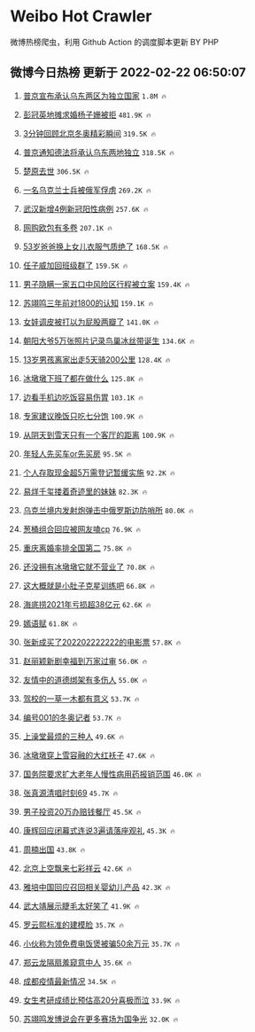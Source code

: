 # Weibo Hot Crawler 



微博热榜爬虫，利用 Github Action 的调度脚本更新 BY PHP 


## 微博今日热榜 更新于 2022-02-22 06:50:07 
1. [普京宣布承认乌东两区为独立国家](https://s.weibo.com/weibo?q=%23%E6%99%AE%E4%BA%AC%E5%AE%A3%E5%B8%83%E6%89%BF%E8%AE%A4%E4%B9%8C%E4%B8%9C%E4%B8%A4%E5%8C%BA%E4%B8%BA%E7%8B%AC%E7%AB%8B%E5%9B%BD%E5%AE%B6%23&Refer=top) `1.8M 🔥` 

1. [彭冠英地摊求婚杨子姗被拒](https://s.weibo.com/weibo?q=%23%E5%BD%AD%E5%86%A0%E8%8B%B1%E5%9C%B0%E6%91%8A%E6%B1%82%E5%A9%9A%E6%9D%A8%E5%AD%90%E5%A7%97%E8%A2%AB%E6%8B%92%23&Refer=top) `481.9K 🔥` 

1. [3分钟回顾北京冬奥精彩瞬间](https://s.weibo.com/weibo?q=%233%E5%88%86%E9%92%9F%E5%9B%9E%E9%A1%BE%E5%8C%97%E4%BA%AC%E5%86%AC%E5%A5%A5%E7%B2%BE%E5%BD%A9%E7%9E%AC%E9%97%B4%23&Refer=top) `319.5K 🔥` 

1. [普京通知德法将承认乌东两地独立](https://s.weibo.com/weibo?q=%23%E6%99%AE%E4%BA%AC%E9%80%9A%E7%9F%A5%E5%BE%B7%E6%B3%95%E5%B0%86%E6%89%BF%E8%AE%A4%E4%B9%8C%E4%B8%9C%E4%B8%A4%E5%9C%B0%E7%8B%AC%E7%AB%8B%23&Refer=top) `318.5K 🔥` 

1. [楚原去世](https://s.weibo.com/weibo?q=%23%E6%A5%9A%E5%8E%9F%E5%8E%BB%E4%B8%96%23&Refer=top) `306.5K 🔥` 

1. [一名乌克兰士兵被俄军俘虏](https://s.weibo.com/weibo?q=%23%E4%B8%80%E5%90%8D%E4%B9%8C%E5%85%8B%E5%85%B0%E5%A3%AB%E5%85%B5%E8%A2%AB%E4%BF%84%E5%86%9B%E4%BF%98%E8%99%8F%23&Refer=top) `269.2K 🔥` 

1. [武汉新增4例新冠阳性病例](https://s.weibo.com/weibo?q=%23%E6%AD%A6%E6%B1%89%E6%96%B0%E5%A2%9E4%E4%BE%8B%E6%96%B0%E5%86%A0%E9%98%B3%E6%80%A7%E7%97%85%E4%BE%8B%23&Refer=top) `257.6K 🔥` 

1. [网购欧包有多卷](https://s.weibo.com/weibo?q=%E7%BD%91%E8%B4%AD%E6%AC%A7%E5%8C%85%E6%9C%89%E5%A4%9A%E5%8D%B7&Refer=top) `207.1K 🔥` 

1. [53岁爸爸换上女儿衣服气质绝了](https://s.weibo.com/weibo?q=%2353%E5%B2%81%E7%88%B8%E7%88%B8%E6%8D%A2%E4%B8%8A%E5%A5%B3%E5%84%BF%E8%A1%A3%E6%9C%8D%E6%B0%94%E8%B4%A8%E7%BB%9D%E4%BA%86%23&Refer=top) `168.5K 🔥` 

1. [任子威加回班级群了](https://s.weibo.com/weibo?q=%23%E4%BB%BB%E5%AD%90%E5%A8%81%E5%8A%A0%E5%9B%9E%E7%8F%AD%E7%BA%A7%E7%BE%A4%E4%BA%86%23&Refer=top) `159.5K 🔥` 

1. [男子隐瞒一家五口中风险区行程被立案](https://s.weibo.com/weibo?q=%23%E7%94%B7%E5%AD%90%E9%9A%90%E7%9E%92%E4%B8%80%E5%AE%B6%E4%BA%94%E5%8F%A3%E4%B8%AD%E9%A3%8E%E9%99%A9%E5%8C%BA%E8%A1%8C%E7%A8%8B%E8%A2%AB%E7%AB%8B%E6%A1%88%23&Refer=top) `159.4K 🔥` 

1. [苏翊鸣三年前对1800的认知](https://s.weibo.com/weibo?q=%23%E8%8B%8F%E7%BF%8A%E9%B8%A3%E4%B8%89%E5%B9%B4%E5%89%8D%E5%AF%B91800%E7%9A%84%E8%AE%A4%E7%9F%A5%23&Refer=top) `159.1K 🔥` 

1. [女娃调皮被打以为屁股两瓣了](https://s.weibo.com/weibo?q=%23%E5%A5%B3%E5%A8%83%E8%B0%83%E7%9A%AE%E8%A2%AB%E6%89%93%E4%BB%A5%E4%B8%BA%E5%B1%81%E8%82%A1%E4%B8%A4%E7%93%A3%E4%BA%86%23&Refer=top) `141.0K 🔥` 

1. [朝阳大爷5万张照片记录鸟巢冰丝带诞生](https://s.weibo.com/weibo?q=%23%E6%9C%9D%E9%98%B3%E5%A4%A7%E7%88%B75%E4%B8%87%E5%BC%A0%E7%85%A7%E7%89%87%E8%AE%B0%E5%BD%95%E9%B8%9F%E5%B7%A2%E5%86%B0%E4%B8%9D%E5%B8%A6%E8%AF%9E%E7%94%9F%23&Refer=top) `134.6K 🔥` 

1. [13岁男孩离家出走5天骑200公里](https://s.weibo.com/weibo?q=%2313%E5%B2%81%E7%94%B7%E5%AD%A9%E7%A6%BB%E5%AE%B6%E5%87%BA%E8%B5%B05%E5%A4%A9%E9%AA%91200%E5%85%AC%E9%87%8C%23&Refer=top) `128.4K 🔥` 

1. [冰墩墩下班了都在做什么](https://s.weibo.com/weibo?q=%23%E5%86%B0%E5%A2%A9%E5%A2%A9%E4%B8%8B%E7%8F%AD%E4%BA%86%E9%83%BD%E5%9C%A8%E5%81%9A%E4%BB%80%E4%B9%88%23&Refer=top) `125.8K 🔥` 

1. [边看手机边吃饭容易伤胃](https://s.weibo.com/weibo?q=%23%E8%BE%B9%E7%9C%8B%E6%89%8B%E6%9C%BA%E8%BE%B9%E5%90%83%E9%A5%AD%E5%AE%B9%E6%98%93%E4%BC%A4%E8%83%83%23&Refer=top) `103.1K 🔥` 

1. [专家建议晚饭只吃七分饱](https://s.weibo.com/weibo?q=%23%E4%B8%93%E5%AE%B6%E5%BB%BA%E8%AE%AE%E6%99%9A%E9%A5%AD%E5%8F%AA%E5%90%83%E4%B8%83%E5%88%86%E9%A5%B1%23&Refer=top) `100.9K 🔥` 

1. [从阴天到雪天只有一个客厅的距离](https://s.weibo.com/weibo?q=%23%E4%BB%8E%E9%98%B4%E5%A4%A9%E5%88%B0%E9%9B%AA%E5%A4%A9%E5%8F%AA%E6%9C%89%E4%B8%80%E4%B8%AA%E5%AE%A2%E5%8E%85%E7%9A%84%E8%B7%9D%E7%A6%BB%23&Refer=top) `100.9K 🔥` 

1. [年轻人先买车or先买房](https://s.weibo.com/weibo?q=%E5%B9%B4%E8%BD%BB%E4%BA%BA%E5%85%88%E4%B9%B0%E8%BD%A6or%E5%85%88%E4%B9%B0%E6%88%BF&Refer=top) `95.5K 🔥` 

1. [个人存取现金超5万需登记暂缓实施](https://s.weibo.com/weibo?q=%23%E4%B8%AA%E4%BA%BA%E5%AD%98%E5%8F%96%E7%8E%B0%E9%87%91%E8%B6%855%E4%B8%87%E9%9C%80%E7%99%BB%E8%AE%B0%E6%9A%82%E7%BC%93%E5%AE%9E%E6%96%BD%23&Refer=top) `92.2K 🔥` 

1. [易烊千玺搂着奇迹里的妹妹](https://s.weibo.com/weibo?q=%23%E6%98%93%E7%83%8A%E5%8D%83%E7%8E%BA%E6%90%82%E7%9D%80%E5%A5%87%E8%BF%B9%E9%87%8C%E7%9A%84%E5%A6%B9%E5%A6%B9%23&Refer=top) `82.3K 🔥` 

1. [乌克兰境内发射炮弹击中俄罗斯边防哨所](https://s.weibo.com/weibo?q=%23%E4%B9%8C%E5%85%8B%E5%85%B0%E5%A2%83%E5%86%85%E5%8F%91%E5%B0%84%E7%82%AE%E5%BC%B9%E5%87%BB%E4%B8%AD%E4%BF%84%E7%BD%97%E6%96%AF%E8%BE%B9%E9%98%B2%E5%93%A8%E6%89%80%23&Refer=top) `80.0K 🔥` 

1. [葱桶组合回应被网友嗑cp](https://s.weibo.com/weibo?q=%23%E8%91%B1%E6%A1%B6%E7%BB%84%E5%90%88%E5%9B%9E%E5%BA%94%E8%A2%AB%E7%BD%91%E5%8F%8B%E5%97%91cp%23&Refer=top) `76.9K 🔥` 

1. [重庆离婚率排全国第二](https://s.weibo.com/weibo?q=%23%E9%87%8D%E5%BA%86%E7%A6%BB%E5%A9%9A%E7%8E%87%E6%8E%92%E5%85%A8%E5%9B%BD%E7%AC%AC%E4%BA%8C%23&Refer=top) `75.8K 🔥` 

1. [还没拥有冰墩墩它就不营业了](https://s.weibo.com/weibo?q=%23%E8%BF%98%E6%B2%A1%E6%8B%A5%E6%9C%89%E5%86%B0%E5%A2%A9%E5%A2%A9%E5%AE%83%E5%B0%B1%E4%B8%8D%E8%90%A5%E4%B8%9A%E4%BA%86%23&Refer=top) `70.8K 🔥` 

1. [这大概就是小肚子克星训练吧](https://s.weibo.com/weibo?q=%23%E8%BF%99%E5%A4%A7%E6%A6%82%E5%B0%B1%E6%98%AF%E5%B0%8F%E8%82%9A%E5%AD%90%E5%85%8B%E6%98%9F%E8%AE%AD%E7%BB%83%E5%90%A7%23&Refer=top) `66.8K 🔥` 

1. [海底捞2021年亏损超38亿元](https://s.weibo.com/weibo?q=%23%E6%B5%B7%E5%BA%95%E6%8D%9E2021%E5%B9%B4%E4%BA%8F%E6%8D%9F%E8%B6%8538%E4%BA%BF%E5%85%83%23&Refer=top) `62.6K 🔥` 

1. [嫣语赋](https://s.weibo.com/weibo?q=%E5%AB%A3%E8%AF%AD%E8%B5%8B&Refer=top) `61.8K 🔥` 

1. [张新成买了202202222222的电影票](https://s.weibo.com/weibo?q=%23%E5%BC%A0%E6%96%B0%E6%88%90%E4%B9%B0%E4%BA%86202202222222%E7%9A%84%E7%94%B5%E5%BD%B1%E7%A5%A8%23&Refer=top) `57.8K 🔥` 

1. [赵丽颖新剧幸福到万家过审](https://s.weibo.com/weibo?q=%23%E8%B5%B5%E4%B8%BD%E9%A2%96%E6%96%B0%E5%89%A7%E5%B9%B8%E7%A6%8F%E5%88%B0%E4%B8%87%E5%AE%B6%E8%BF%87%E5%AE%A1%23&Refer=top) `56.0K 🔥` 

1. [友情中的道德绑架有多伤人](https://s.weibo.com/weibo?q=%23%E5%8F%8B%E6%83%85%E4%B8%AD%E7%9A%84%E9%81%93%E5%BE%B7%E7%BB%91%E6%9E%B6%E6%9C%89%E5%A4%9A%E4%BC%A4%E4%BA%BA%23&Refer=top) `55.0K 🔥` 

1. [驾校的一草一木都有意义](https://s.weibo.com/weibo?q=%23%E9%A9%BE%E6%A0%A1%E7%9A%84%E4%B8%80%E8%8D%89%E4%B8%80%E6%9C%A8%E9%83%BD%E6%9C%89%E6%84%8F%E4%B9%89%23&Refer=top) `53.7K 🔥` 

1. [编号001的冬奥记者](https://s.weibo.com/weibo?q=%23%E7%BC%96%E5%8F%B7001%E7%9A%84%E5%86%AC%E5%A5%A5%E8%AE%B0%E8%80%85%23&Refer=top) `53.7K 🔥` 

1. [上澡堂最烦的三种人](https://s.weibo.com/weibo?q=%23%E4%B8%8A%E6%BE%A1%E5%A0%82%E6%9C%80%E7%83%A6%E7%9A%84%E4%B8%89%E7%A7%8D%E4%BA%BA%23&Refer=top) `49.6K 🔥` 

1. [冰墩墩穿上雪容融的大红袄子](https://s.weibo.com/weibo?q=%23%E5%86%B0%E5%A2%A9%E5%A2%A9%E7%A9%BF%E4%B8%8A%E9%9B%AA%E5%AE%B9%E8%9E%8D%E7%9A%84%E5%A4%A7%E7%BA%A2%E8%A2%84%E5%AD%90%23&Refer=top) `47.6K 🔥` 

1. [国务院要求扩大老年人慢性病用药报销范围](https://s.weibo.com/weibo?q=%23%E5%9B%BD%E5%8A%A1%E9%99%A2%E8%A6%81%E6%B1%82%E6%89%A9%E5%A4%A7%E8%80%81%E5%B9%B4%E4%BA%BA%E6%85%A2%E6%80%A7%E7%97%85%E7%94%A8%E8%8D%AF%E6%8A%A5%E9%94%80%E8%8C%83%E5%9B%B4%23&Refer=top) `46.0K 🔥` 

1. [张真源清唱时刻69](https://s.weibo.com/weibo?q=%23%E5%BC%A0%E7%9C%9F%E6%BA%90%E6%B8%85%E5%94%B1%E6%97%B6%E5%88%BB69%23&Refer=top) `45.7K 🔥` 

1. [男子投资20万办赔钱餐厅](https://s.weibo.com/weibo?q=%23%E7%94%B7%E5%AD%90%E6%8A%95%E8%B5%8420%E4%B8%87%E5%8A%9E%E8%B5%94%E9%92%B1%E9%A4%90%E5%8E%85%23&Refer=top) `45.5K 🔥` 

1. [康辉回应闭幕式连说3遍请落座观礼](https://s.weibo.com/weibo?q=%23%E5%BA%B7%E8%BE%89%E5%9B%9E%E5%BA%94%E9%97%AD%E5%B9%95%E5%BC%8F%E8%BF%9E%E8%AF%B43%E9%81%8D%E8%AF%B7%E8%90%BD%E5%BA%A7%E8%A7%82%E7%A4%BC%23&Refer=top) `45.3K 🔥` 

1. [周楠出国](https://s.weibo.com/weibo?q=%23%E5%91%A8%E6%A5%A0%E5%87%BA%E5%9B%BD%23&Refer=top) `43.8K 🔥` 

1. [北京上空飘来七彩祥云](https://s.weibo.com/weibo?q=%23%E5%8C%97%E4%BA%AC%E4%B8%8A%E7%A9%BA%E9%A3%98%E6%9D%A5%E4%B8%83%E5%BD%A9%E7%A5%A5%E4%BA%91%23&Refer=top) `42.6K 🔥` 

1. [雅培中国回应召回相关婴幼儿产品](https://s.weibo.com/weibo?q=%23%E9%9B%85%E5%9F%B9%E4%B8%AD%E5%9B%BD%E5%9B%9E%E5%BA%94%E5%8F%AC%E5%9B%9E%E7%9B%B8%E5%85%B3%E5%A9%B4%E5%B9%BC%E5%84%BF%E4%BA%A7%E5%93%81%23&Refer=top) `42.3K 🔥` 

1. [武大靖展示睫毛太好笑了](https://s.weibo.com/weibo?q=%23%E6%AD%A6%E5%A4%A7%E9%9D%96%E5%B1%95%E7%A4%BA%E7%9D%AB%E6%AF%9B%E5%A4%AA%E5%A5%BD%E7%AC%91%E4%BA%86%23&Refer=top) `41.9K 🔥` 

1. [罗云熙标准的建模脸](https://s.weibo.com/weibo?q=%23%E7%BD%97%E4%BA%91%E7%86%99%E6%A0%87%E5%87%86%E7%9A%84%E5%BB%BA%E6%A8%A1%E8%84%B8%23&Refer=top) `35.7K 🔥` 

1. [小伙称为领免费电饭煲被骗50余万元](https://s.weibo.com/weibo?q=%23%E5%B0%8F%E4%BC%99%E7%A7%B0%E4%B8%BA%E9%A2%86%E5%85%8D%E8%B4%B9%E7%94%B5%E9%A5%AD%E7%85%B2%E8%A2%AB%E9%AA%9750%E4%BD%99%E4%B8%87%E5%85%83%23&Refer=top) `35.7K 🔥` 

1. [郑云龙隔扇羞窥意中人](https://s.weibo.com/weibo?q=%23%E9%83%91%E4%BA%91%E9%BE%99%E9%9A%94%E6%89%87%E7%BE%9E%E7%AA%A5%E6%84%8F%E4%B8%AD%E4%BA%BA%23&Refer=top) `35.6K 🔥` 

1. [成都疫情最新情况](https://s.weibo.com/weibo?q=%23%E6%88%90%E9%83%BD%E7%96%AB%E6%83%85%E6%9C%80%E6%96%B0%E6%83%85%E5%86%B5%23&Refer=top) `34.5K 🔥` 

1. [女生考研成绩比预估高20分喜极而泣](https://s.weibo.com/weibo?q=%23%E5%A5%B3%E7%94%9F%E8%80%83%E7%A0%94%E6%88%90%E7%BB%A9%E6%AF%94%E9%A2%84%E4%BC%B0%E9%AB%9820%E5%88%86%E5%96%9C%E6%9E%81%E8%80%8C%E6%B3%A3%23&Refer=top) `33.9K 🔥` 

1. [苏翊鸣发博说会在更多赛场为国争光](https://s.weibo.com/weibo?q=%23%E8%8B%8F%E7%BF%8A%E9%B8%A3%E5%8F%91%E5%8D%9A%E8%AF%B4%E4%BC%9A%E5%9C%A8%E6%9B%B4%E5%A4%9A%E8%B5%9B%E5%9C%BA%E4%B8%BA%E5%9B%BD%E4%BA%89%E5%85%89%23&Refer=top) `32.0K 🔥` 

